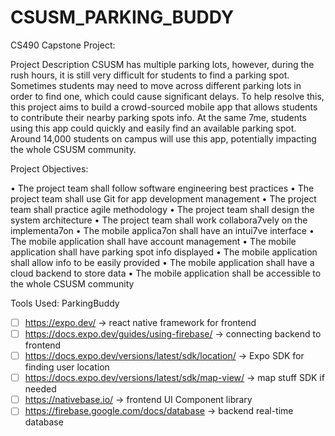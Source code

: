 # CSUSM_PARKING_BUDDY
CS490 Capstone Project:

Project Description
CSUSM has multiple parking lots, however, during the rush hours, it is still very difficult for
students to find a parking spot. Sometimes students may need to move across different parking
lots in order to find one, which could cause significant delays. To help resolve this, this project
aims to build a crowd-sourced mobile app that allows students to contribute their nearby
parking spots info. At the same 7me, students using this app could quickly and
easily find an available parking spot. Around 14,000 students on
campus will use this app, potentially impacting the whole CSUSM community.


Project Objectives:

• The project team shall follow software engineering best practices
• The project team shall use Git for app development management
• The project team shall practice agile methodology
• The project team shall design the system architecture
• The project team shall work collabora7vely on the implementa7on
• The mobile applica7on shall have an intui7ve interface
• The mobile application shall have account management
• The mobile application shall have parking spot info displayed
• The mobile application shall allow info to be easily provided
• The mobile application shall have a cloud backend to store data
• The mobile application shall be accessible to the whole CSUSM community


Tools Used:
ParkingBuddy
- [ ] https://expo.dev/ -> react native framework for frontend
- [ ] https://docs.expo.dev/guides/using-firebase/ -> connecting backend to frontend
- [ ] https://docs.expo.dev/versions/latest/sdk/location/ -> Expo SDK for finding user location
- [ ] https://docs.expo.dev/versions/latest/sdk/map-view/  -> map stuff SDK if needed
- [ ] https://nativebase.io/ -> frontend UI Component library
- [ ] https://firebase.google.com/docs/database -> backend real-time database
